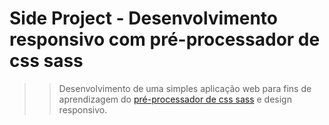 # Side  Project - Desenvolvimento responsivo com pré-processador de css sass 

>>Desenvolvimento  de uma simples aplicação web 
para fins de aprendizagem do [pré-processador de css sass](https://sass-lang.com/) 
e design responsivo.

